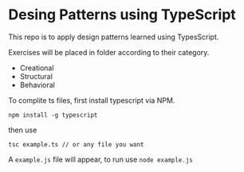 # Desing Patterns using TypeScript 

This repo is to apply design patterns learned using TypesScript.

Exercises will be placed in folder according to their category.
- Creational
- Structural
- Behavioral

To complite ts files, first install typescript via NPM.

`npm install -g typescript`

then use

`tsc example.ts // or any file you want` 

A `example.js` file will appear, to run use
`node example.js`